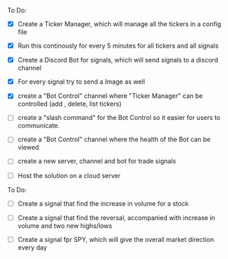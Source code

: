 To Do:
- [x] Create a Ticker Manager, which will manage all the tickers in a config file
- [x] Run this continously for every 5 minutes for all tickers and all signals
- [x] Create a Discord Bot for signals, which will send signals to a discord channel
- [x] For every signal try to send a Image as well

- [x] create a "Bot Control" channel where "Ticker Manager" can be controlled (add , delete, list tickers)
- [ ] create a "slash command" for the Bot Control so it easier for users to communicate.
- [ ] create a "Bot Control" channel where the health of the Bot can be viewed

- [ ] create a new server, channel and bot for trade signals
- [ ] Host the solution on a cloud server

To Do:
- [ ] Create a signal that find the increase in volume for a stock
- [ ] Create a signal that find the reversal, accompanied with increase in volume and two new highs/lows

- [ ] Create a signal fpr SPY, which will give the overall market direction every day